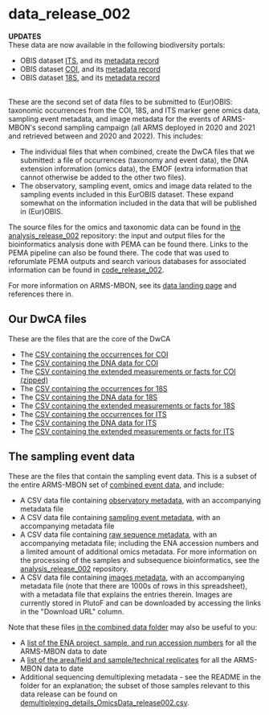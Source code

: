 # data_release_002

<!--These are the data files associated with the first ARMS-MBON dataset submitted to EurOBIS ([DOI](https://doi.org/10.14284/620)): -->
**UPDATES** <br>
These data are now available in the following biodiversity portals: 
* OBIS dataset [ITS](https://obis.org/dataset/ddab58b2-0072-41b8-afc5-ac10d937247f), and its [metadata record](https://doi.org/10.14284/706)
* OBIS dataset [COI](https://obis.org/dataset/066f002f-58d5-4687-bdb8-b39cdaef0c2b), and its [metadata record](https://doi.org/10.14284/620)
* OBIS dataset [18S](https://obis.org/dataset/0ada9b0c-14f5-4247-881e-9f6f62b2c165), and its [metadata record](https://doi.org/10.14284/705)

<br>
These are the second set of data files to be submitted to (Eur)OBIS: taxonomic occurrences from the COI, 18S, and ITS marker gene omics data, sampling event metadata, and image metadata for the events of ARMS-MBON's second sampling campaign (all ARMS deployed in 2020 and 2021 and retrieved between and 2020 and 2022). This includes: 

* The individual files that when combined, create the DwCA files that we submitted: a file of occurrences (taxonomy and event data), the DNA extension information (omics data), the EMOF (extra information that cannot otherwise be added to the other two files).
* The observatory, sampling event, omics and image data related to the sampling events included in this EurOBIS dataset. These expand somewhat on the information included in the data that will be published in (Eur)OBIS.

The source files for the omics and taxonomic data can be found in [the analysis_release_002](https://github.com/arms-mbon/analysis_release_002) repository: the input and output files for the bioinformatics analysis done with PEMA can be found there. Links to the PEMA pipeline can also be found there. The code that was used to reforumlate PEMA outputs and search various databases for associated information can be found in [code_release_002](https://github.com/arms-mbon/code_release_002). 

For more information on ARMS-MBON, see its [data landing page](https://data.arms-mbon.org/) and references there in. 


## Our DwCA files 
These are the files that are the core of the DwCA
* The [CSV containing the occurrences for COI](https://github.com/arms-mbon/data_release_002/blob/main/ARMS_COI_Occurrence.csv) 
* The [CSV containing the DNA data for COI](https://github.com/arms-mbon/data_release_002/blob/main/ARMS_COI_DNAextension.csv) 
* The [CSV containing the extended measurements or facts for COI (zipped)](https://github.com/arms-mbon/data_release_002/blob/main/ARMS_COI_EMOF.zip) 
* The [CSV containing the occurrences for 18S](https://github.com/arms-mbon/data_release_002/blob/main/ARMS_18S_Occurrence.csv) 
* The [CSV containing the DNA data for 18S](https://github.com/arms-mbon/data_release_002/blob/main/ARMS_18S_DNAextension.csv) 
* The [CSV containing the extended measurements or facts for 18S](https://github.com/arms-mbon/data_release_002/blob/main/ARMS_18S_EMOF.csv) 
* The [CSV containing the occurrences for ITS](https://github.com/arms-mbon/data_release_002/blob/main/ARMS_ITS_Occurrence.csv) 
* The [CSV containing the DNA data for ITS](https://github.com/arms-mbon/data_release_002/blob/main/ARMS_ITS_DNAextension.csv) 
* The [CSV containing the extended measurements or facts for ITS](https://github.com/arms-mbon/data_release_002/blob/main/ARMS_ITS_EMOF.csv)

  
## The sampling event data
These are the files that contain the sampling event data. This is a subset of the entire ARMS-MBON set of [combined event data](https://github.com/arms-mbon/data_workspace/tree/main/qualitycontrolled_data/combined), and include: 
* A CSV data file containing [observatory metadata](https://github.com/arms-mbon/data_release_002/blob/main/ObservatoryData_release002.csv), with an accompanying metadata file
* A CSV data file containing [sampling event metadata](https://github.com/arms-mbon/data_release_002/blob/main/SamplingEventData_release002.csv), with an accompanying metadata file
* A CSV data file containing [raw sequence metadata](https://github.com/arms-mbon/data_release_002/blob/main/OmicsData_release002.csv), with an accompanying metadata file; including the ENA accession numbers and a limited amount of additional omics metadata. For more information on the processing of the samples and subsequence bioinformatics, see the [analysis_release_002](https://github.com/arms-mbon/analysis_release_002) repository.
* A CSV data file containing [images metadata](https://github.com/arms-mbon/data_release_002/blob/main/ImageData_release002.csv), with an accompanying metadata file (note that there are 1000s of rows in this spreadsheet), with a metadata file that explains the entries therein. Images are currently stored in PlutoF and can be downloaded by accessing the links in the "Download URL" column.

Note that these files [in the combined data folder](https://github.com/arms-mbon/data_workspace/tree/main/qualitycontrolled_data/combined) may also be useful to you:
*  A [list of the ENA project, sample, and run accession numbers](https://github.com/arms-mbon/data_workspace/blob/main/qualitycontrolled_data/combined/ena_accession_numbers.xlsx) for all the ARMS-MBON data to date
*  A [list of the area/field and sample/technical replicates](https://github.com/arms-mbon/data_workspace/blob/main/qualitycontrolled_data/combined/replicates_list.csv) for all the ARMS-MBON data to date
*  Additional sequencing demultiplexing metadata - see the README in the folder for an explanation; the subset of those samples relevant to this data release can be found on [demultiplexing_details_OmicsData_release002.csv](https://github.com/arms-mbon/data_release_002/blob/main/demultiplexing_details_OmicsData_release002.csv). 


